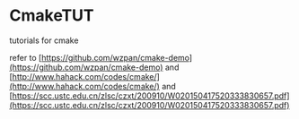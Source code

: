 # CmakeTUT
tutorials for cmake

refer to [https://github.com/wzpan/cmake-demo](https://github.com/wzpan/cmake-demo)
and [http://www.hahack.com/codes/cmake/](http://www.hahack.com/codes/cmake/)
and [https://scc.ustc.edu.cn/zlsc/czxt/200910/W020150417520333830657.pdf](https://scc.ustc.edu.cn/zlsc/czxt/200910/W020150417520333830657.pdf)
